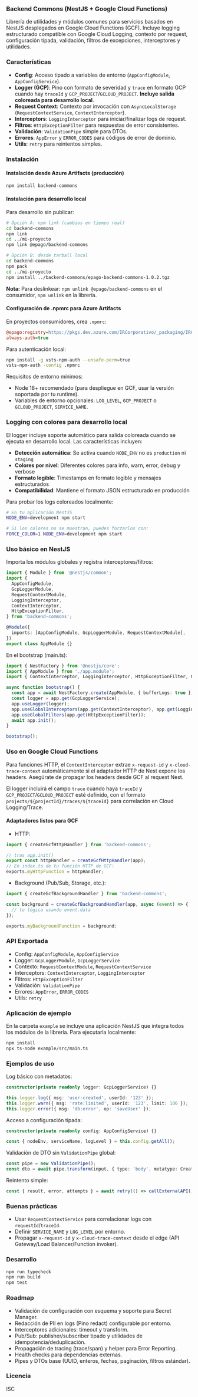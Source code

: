 ### Backend Commons (NestJS + Google Cloud Functions)

Librería de utilidades y módulos comunes para servicios basados en NestJS desplegados en Google Cloud Functions (GCF). Incluye logging estructurado compatible con Google Cloud Logging, contexto por request, configuración tipada, validación, filtros de excepciones, interceptores y utilidades.

### Características
- **Config**: Acceso tipado a variables de entorno (`AppConfigModule`, `AppConfigService`).
- **Logger (GCP)**: Pino con formato de severidad y `trace` en formato GCP cuando hay `traceId` y `GCP_PROJECT`/`GCLOUD_PROJECT`. **Incluye salida coloreada para desarrollo local**.
- **Request Context**: Contexto por invocación con `AsyncLocalStorage` (`RequestContextService`, `ContextInterceptor`).
- **Interceptors**: `LoggingInterceptor` para iniciar/finalizar logs de request.
- **Filtros**: `HttpExceptionFilter` para respuestas de error consistentes.
- **Validación**: `ValidationPipe` simple para DTOs.
- **Errores**: `AppError` y `ERROR_CODES` para códigos de error de dominio.
- **Utils**: `retry` para reintentos simples.

### Instalación

#### Instalación desde Azure Artifacts (producción)

```bash
npm install backend-commons
```

#### Instalación para desarrollo local

Para desarrollo sin publicar:

```bash
# Opción A: npm link (cambios en tiempo real)
cd backend-commons
npm link
cd ../mi-proyecto
npm link @epago/backend-commons

# Opción B: desde tarball local
cd backend-commons
npm pack
cd ../mi-proyecto
npm install ../backend-commons/epago-backend-commons-1.0.2.tgz
```

**Nota:** Para deslinkear: `npm unlink @epago/backend-commons` en el consumidor, `npm unlink` en la librería.

#### Configuración de .npmrc para Azure Artifacts

En proyectos consumidores, crea `.npmrc`:

```ini
@epago:registry=https://pkgs.dev.azure.com/IRCorporativo/_packaging/IRCorporativo/npm/registry/
always-auth=true
```

Para autenticación local:
```bash
npm install -g vsts-npm-auth --unsafe-perm=true
vsts-npm-auth -config .npmrc
```

Requisitos de entorno mínimos:
- Node 18+ recomendado (para despliegue en GCF, usar la versión soportada por tu runtime).
- Variables de entorno opcionales: `LOG_LEVEL`, `GCP_PROJECT` o `GCLOUD_PROJECT`, `SERVICE_NAME`.

### Logging con colores para desarrollo local

El logger incluye soporte automático para salida coloreada cuando se ejecuta en desarrollo local. Las características incluyen:

- **Detección automática**: Se activa cuando `NODE_ENV` no es `production` ni `staging`
- **Colores por nivel**: Diferentes colores para info, warn, error, debug y verbose
- **Formato legible**: Timestamps en formato legible y mensajes estructurados
- **Compatibilidad**: Mantiene el formato JSON estructurado en producción

Para probar los logs coloreados localmente:

```bash
# En tu aplicación NestJS
NODE_ENV=development npm start

# Si los colores no se muestran, puedes forzarlos con:
FORCE_COLOR=1 NODE_ENV=development npm start
```

### Uso básico en NestJS

Importa los módulos globales y registra interceptores/filtros:

```ts
import { Module } from '@nestjs/common';
import {
  AppConfigModule,
  GcpLoggerModule,
  RequestContextModule,
  LoggingInterceptor,
  ContextInterceptor,
  HttpExceptionFilter,
} from 'backend-commons';

@Module({
  imports: [AppConfigModule, GcpLoggerModule, RequestContextModule],
})
export class AppModule {}
```

En el bootstrap (main.ts):

```ts
import { NestFactory } from '@nestjs/core';
import { AppModule } from './app.module';
import { ContextInterceptor, LoggingInterceptor, HttpExceptionFilter, GcpLoggerService } from 'backend-commons';

async function bootstrap() {
  const app = await NestFactory.create(AppModule, { bufferLogs: true });
  const logger = app.get(GcpLoggerService);
  app.useLogger(logger);
  app.useGlobalInterceptors(app.get(ContextInterceptor), app.get(LoggingInterceptor));
  app.useGlobalFilters(app.get(HttpExceptionFilter));
  await app.init();
}

bootstrap();
```

### Uso en Google Cloud Functions

Para funciones HTTP, el `ContextInterceptor` extrae `x-request-id` y `x-cloud-trace-context` automáticamente si el adaptador HTTP de Nest expone los headers. Asegúrate de propagar los headers desde GCF al request Nest.

El logger incluirá el campo `trace` cuando haya `traceId` y `GCP_PROJECT`/`GCLOUD_PROJECT` esté definido, con el formato `projects/${projectId}/traces/${traceId}` para correlación en Cloud Logging/Trace.

#### Adaptadores listos para GCF

- HTTP:

```ts
import { createGcfHttpHandler } from 'backend-commons';

// tras app.init()
export const httpHandler = createGcfHttpHandler(app);
// En index.ts de tu función HTTP de GCF:
exports.myHttpFunction = httpHandler;
```

- Background (Pub/Sub, Storage, etc.):

```ts
import { createGcfBackgroundHandler } from 'backend-commons';

const background = createGcfBackgroundHandler(app, async (event) => {
  // tu lógica usando event.data
});

exports.myBackgroundFunction = background;
```

### API Exportada

- Config: `AppConfigModule`, `AppConfigService`
- Logger: `GcpLoggerModule`, `GcpLoggerService`
- Contexto: `RequestContextModule`, `RequestContextService`
- Interceptors: `ContextInterceptor`, `LoggingInterceptor`
- Filtros: `HttpExceptionFilter`
- Validación: `ValidationPipe`
- Errores: `AppError`, `ERROR_CODES`
- Utils: `retry`

### Aplicación de ejemplo

En la carpeta `example` se incluye una aplicación NestJS que integra todos los módulos de la librería.
Para ejecutarla localmente:

```bash
npm install
npx ts-node example/src/main.ts
```

### Ejemplos de uso

Log básico con metadatos:

```ts
constructor(private readonly logger: GcpLoggerService) {}

this.logger.log({ msg: 'user:created', userId: '123' });
this.logger.warn({ msg: 'rate:limited', userId: '123', limit: 100 });
this.logger.error({ msg: 'db:error', op: 'saveUser' });
```

Acceso a configuración tipada:

```ts
constructor(private readonly config: AppConfigService) {}

const { nodeEnv, serviceName, logLevel } = this.config.getAll();
```

Validación de DTO sin `ValidationPipe` global:

```ts
const pipe = new ValidationPipe();
const dto = await pipe.transform(input, { type: 'body', metatype: CreateUserDto });
```

Reintento simple:

```ts
const { result, error, attempts } = await retry(() => callExternalAPI(), { retries: 3, delayMs: 200 });
```

### Buenas prácticas
- Usar `RequestContextService` para correlacionar logs con `requestId`/`traceId`.
- Definir `SERVICE_NAME` y `LOG_LEVEL` por entorno.
- Propagar `x-request-id` y `x-cloud-trace-context` desde el edge (API Gateway/Load Balancer/Function invoker).

### Desarrollo

```bash
npm run typecheck
npm run build
npm test
```

### Roadmap
- Validación de configuración con esquema y soporte para Secret Manager.
- Redacción de PII en logs (Pino redact) configurable por entorno.
- Interceptores adicionales: timeout y transform.
- Pub/Sub: publisher/subscriber tipado y utilidades de idempotencia/deduplicación.
- Propagación de tracing (trace/span) y helper para Error Reporting.
- Health checks para dependencias externas.
- Pipes y DTOs base (UUID, enteros, fechas, paginación, filtros estándar).

### Licencia
ISC
